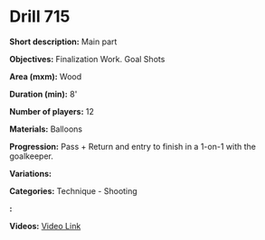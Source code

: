 # Drill 715

**Short description:**
Main part

**Objectives:**
Finalization Work. Goal Shots

**Area (mxm):**
Wood

**Duration (min):**
8'

**Number of players:**
12

**Materials:**
Balloons

**Progression:**
Pass + Return and entry to finish in a 1-on-1 with the goalkeeper.

**Variations:**


**Categories:**
Technique - Shooting

**:**


**Videos:**
[Video Link](https://www.youtube.com/embed/WML2LjBXrss)

